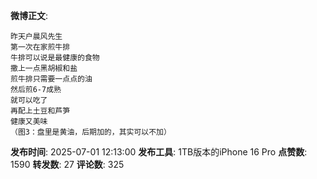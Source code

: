 **微博正文**: 
```
昨天户晨风先生
第一次在家煎牛排
牛排可以说是最健康的食物
撒上一点黑胡椒和盐
煎牛排只需要一点点的油
然后煎6-7成熟
就可以吃了
再配上土豆和芦笋
健康又美味
（图3：盘里是黄油，后期加的，其实可以不加）
```
**发布时间**: 2025-07-01 12:13:00
**发布工具**: 1TB版本的iPhone 16 Pro
**点赞数**: 1590
**转发数**: 27
**评论数**: 325
